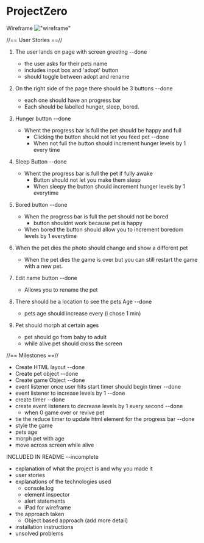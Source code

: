 # ProjectZero

Wireframe
!["wireframe"](./relative/path/to/image)

//== User Stories ==//

1. The user lands on page with screen greeting --done
    - the user asks for their pets name
    - includes input box and 'adopt' button
    - should toggle between adopt and rename

2. On the right side of the page there should be 3 buttons --done
    - each one should have an progress bar 
    - Each should be labelled hunger, sleep, bored. 

3. Hunger button --done
    - Whent the progress bar is full the pet should be happy and full
        - Clicking the button should not let you feed pet --done
        - When not full the button should increment hunger levels by 1 every time

4. Sleep Button --done
    - Whent the progress bar is full the pet if fully awake
        - Button should not let you make them sleep
        - When sleepy the button should increment hunger levels by 1 everytime

5. Bored button --done
    - When the progress bar is full the pet should not be bored
        - button shouldnt work because pet is happy
    - When bored the button should allow you to increment boredom levels by 1 everytime

6. When the pet dies the photo should change and show a different pet
    - When the pet dies the game is over but you can still restart the game with a new pet.

7. Edit name button --done
    - Allows you to rename the pet

8. There should be a location to see the pets Age --done
    - pets age should increase every (i chose 1 min)

9. Pet should morph at certain ages
    - pet should go from baby to adult
    - while alive pet should cross the screen

//== Milestones ==//
- Create HTML layout --done
- Create pet object --done
- Create game Object --done
- event listener once user hits start timer should begin timer --done
- event listener to increase levels by 1 --done
- create timer --done
- create event listeners to decrease levels by 1 every second --done
    - when 0 game over or revive pet
- tie the reduce timer to update html element for the progress bar --done
- style the game
- pets age
- morph pet with age
- move across screen while alive


INCLUDED IN README --incomplete
- explanation of what the project is and why you made it
- user stories
- explanations of the technologies used
    - console.log
    - element inspector
    - alert statements
    - iPad for wireframe
- the approach taken
    - Object based approach (add more detail)
- installation instructions
- unsolved problems


    